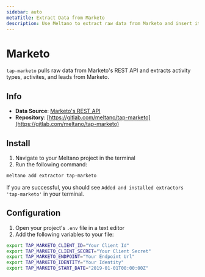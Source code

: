 ```yaml
---
sidebar: auto
metaTitle: Extract Data from Marketo
description: Use Meltano to extract raw data from Marketo and insert it into Postgres, Snowflake, and more.
---
```


# Marketo

`tap-marketo` pulls raw data from Marketo's REST API and extracts activity types, activites, and leads from Marketo.

## Info

- **Data Source**: [Marketo's REST API](http://developers.marketo.com/rest-api/)
- **Repository**: [https://gitlab.com/meltano/tap-marketo](https://gitlab.com/meltano/tap-marketo)

## Install

1. Navigate to your Meltano project in the terminal
2. Run the following command:

```bash
meltano add extractor tap-marketo
```

If you are successful, you should see `Added and installed extractors 'tap-marketo'` in your terminal.

## Configuration

1. Open your project's `.env` file in a text editor
1. Add the following variables to your file:

```bash
export TAP_MARKETO_CLIENT_ID="Your Client Id"
export TAP_MARKETO_CLIENT_SECRET="Your Client Secret"
export TAP_MARKETO_ENDPOINT="Your Endpoint Url"
export TAP_MARKETO_IDENTITY="Your Identity"
export TAP_MARKETO_START_DATE="2019-01-01T00:00:00Z"
```
